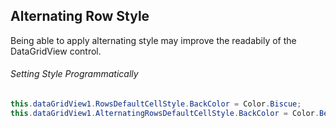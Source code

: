 Alternating Row Style
---------------------
Being able to apply alternating style may improve the readabily of the DataGridView control.

###### Setting Style Programmatically
```{.cs caption="C#"}
this.dataGridView1.RowsDefaultCellStyle.BackColor = Color.Biscue;
this.dataGridView1.AlternatingRowsDefaultCellStyle.BackColor = Color.Beige;
```
